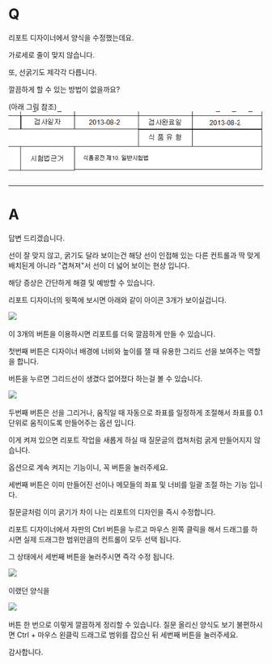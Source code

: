 # Q

리포트 디자이너에서 양식을 수정했는데요.

가로세로 줄이 맞지 않습니다.

또, 선굵기도 제각각 다릅니다.

깔끔하게 할 수 있는 방법이 없을까요?

(아래 그림 참조)  
![](/assets/faq/002-04/01이미지_036.png)

***
# A
답변 드리겠습니다.

선이 잘 맞지 않고, 굵기도 달라 보이는건 해당 선이 인접해 있는 다른 컨트롤과 딱 맞게 배치된게 아니라 "겹쳐져"서 선이 더 넓어 보이는 현상 입니다.

해당 증상은 간단하게 해결 및 예방할 수 있습니다.

리포트 디자이너의 윗쪽에 보시면 아래와 같이 아이콘 3개가 보이실겁니다.

![](/assets/faq/002-04/01이미지_6.png)

이 3개의 버튼을 이용하시면 리포트를 더욱 깔끔하게 만들 수 있습니다.

첫번째 버튼은 디자이너 배경에 너비와 높이를 잴 때 유용한 그리드 선을 보여주는 역할을 합니다.

버튼을 누르면 그리드선이 생겼다 없어졌다 하는걸 볼 수 있습니다.

![](/assets/faq/002-04/01이미지_10.png)

두번째 버튼은 선을 그리거나, 움직일 때 자동으로 좌표를 일정하게 조절해서 좌표를 0.1 단위로 움직이도록 만들어주는 옵션 입니다.

이게 켜져 있으면 리포트 작업을 새롭게 하실 때 질문글의 캡쳐처럼 굵게 만들어지지 않습니다.

옵션으로 계속 켜지는 기능이니, 꼭 버튼을 눌러주세요.

세번째 버튼은 이미 만들어진 선이나 메모들의 좌표 및 너비를 일괄 조절 하는 기능 입니다.

질문글처럼 이미 굵기가 차이 나는 리포트의 디자인을 즉시 수정합니다.

리포트 디자이너에서 자판의 Ctrl 버튼을 누르고 마우스 왼쪽 클릭을 해서 드래그를 하시면 실제 드래그한 범위만큼의 컨트롤이 모두 선택 됩니다.

그 상태에서 세번째 버튼을 눌러주시면 즉각 수정 됩니다.

![](/assets/faq/002-04/01이미지_12.png)

이랬던 양식을

![](/assets/faq/002-04/01이미지_13.png)

버튼 한 번으로 이렇게 깔끔하게 정리할 수 있습니다.
질문 올리신 양식도 보기 불편하시면 Ctrl + 마우스 왼클릭 드래그로 범위를 잡으신 뒤 세번째 버튼을 눌러주세요.

감사합니다.